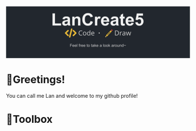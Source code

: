 <p align = "middle"><img src="./banner.png"> </p>

# 👋Greetings!
<p>
You can call me Lan and welcome to my github profile! <br>
</p>

# 🧰Toolbox
